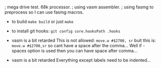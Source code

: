; mega drive test. 68k processor.
; using vasm assembler.
; using fasmg to preprocess so I can use fasmg macros.

* to build
  `make build` or just `make`

* to install git hooks:
  `git config core.hooksPath .hooks`

* vasm is a bit retarded
  This is not allowed:
    `move.w #$2700, sr`
  buit this is:
    `move.w #$2700,sr`
  so cant have a space after the comma...
  Well if -spaces option is used then you can have space after comma...

* vasm is a bit retarded
  Everything except labels need to be indented...